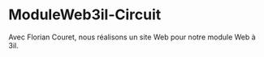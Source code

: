 # ModuleWeb3il-Circuit
Avec Florian Couret, nous réalisons un site Web pour notre module Web à 3il.

